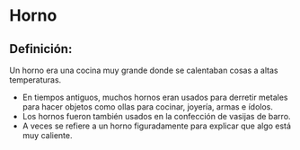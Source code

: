 # Horno

## Definición: 

Un horno era una cocina muy grande donde se calentaban cosas a altas temperaturas.

* En tiempos antiguos, muchos hornos eran usados para derretir metales para hacer objetos como ollas para cocinar, joyería, armas e ídolos.
* Los hornos fueron también usados en la confección de vasijas de barro.
* A veces se refiere a un horno figuradamente para explicar que algo está muy caliente.

